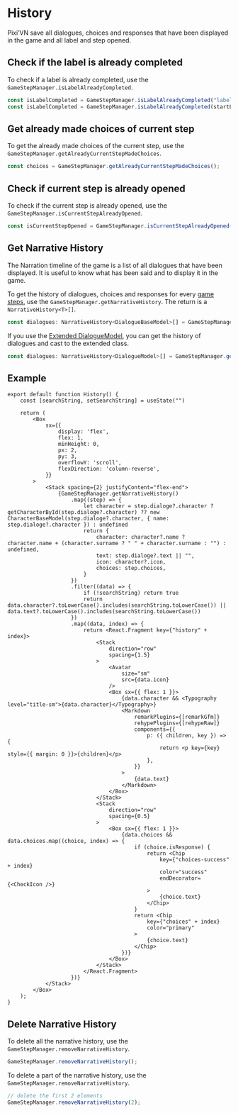 # History

Pixi’VN save all dialogues, choices and responses that have been displayed in the game and all label and step opened.

## Check if the label is already completed

To check if a label is already completed, use the `GameStepManager.isLabelAlreadyCompleted`.

```typescript
const isLabelCompleted = GameStepManager.isLabelAlreadyCompleted("labelid");
const isLabelCompleted = GameStepManager.isLabelAlreadyCompleted(startLabel);
```

## Get already made choices of current step

To get the already made choices of the current step, use the `GameStepManager.getAlreadyCurrentStepMadeChoices`.

```typescript
const choices = GameStepManager.getAlreadyCurrentStepMadeChoices();
```

## Check if current step is already opened

To check if the current step is already opened, use the `GameStepManager.isCurrentStepAlreadyOpened`.

```typescript
const isCurrentStepOpened = GameStepManager.isCurrentStepAlreadyOpened();
```

## Get Narrative History

The Narration timeline of the game is a list of all dialogues that have been displayed. It is useful to know what has been said and to display it in the game.

To get the history of dialogues, choices and responses for every [game steps](/start/labels), use the `GameStepManager.getNarrativeHistory`. The return is a `NarrativeHistory<T>[]`.

```typescript
const dialogues: NarrativeHistory<DialogueBaseModel>[] = GameStepManager.getNarrativeHistory<DialogueBaseModel>();
```

If you use the [Extended DialogueModel](/start/dialogue.md#extend-dialoguebasemodel), you can get the history of dialogues and cast to the extended class.

```typescript
const dialogues: NarrativeHistory<DialogueModel>[] = GameStepManager.getNarrativeHistory<DialogueModel>();
```

## Example

```tsx
export default function History() {
    const [searchString, setSearchString] = useState("")

    return (
        <Box
            sx={{
                display: 'flex',
                flex: 1,
                minHeight: 0,
                px: 2,
                py: 3,
                overflowY: 'scroll',
                flexDirection: 'column-reverse',
            }}
        >
            <Stack spacing={2} justifyContent="flex-end">
                {GameStepManager.getNarrativeHistory()
                    .map((step) => {
                        let character = step.dialoge?.character ? getCharacterById(step.dialoge?.character) ?? new CharacterBaseModel(step.dialoge?.character, { name: step.dialoge?.character }) : undefined
                        return {
                            character: character?.name ? character.name + (character.surname ? " " + character.surname : "") : undefined,
                            text: step.dialoge?.text || "",
                            icon: character?.icon,
                            choices: step.choices,
                        }
                    })
                    .filter((data) => {
                        if (!searchString) return true
                        return data.character?.toLowerCase().includes(searchString.toLowerCase()) || data.text?.toLowerCase().includes(searchString.toLowerCase())
                    })
                    .map((data, index) => {
                        return <React.Fragment key={"history" + index}>
                            <Stack
                                direction="row"
                                spacing={1.5}
                            >
                                <Avatar
                                    size="sm"
                                    src={data.icon}
                                />
                                <Box sx={{ flex: 1 }}>
                                    {data.character && <Typography level="title-sm">{data.character}</Typography>}
                                    <Markdown
                                        remarkPlugins={[remarkGfm]}
                                        rehypePlugins={[rehypeRaw]}
                                        components={{
                                            p: ({ children, key }) => {
                                                return <p key={key} style={{ margin: 0 }}>{children}</p>
                                            },
                                        }}
                                    >
                                        {data.text}
                                    </Markdown>
                                </Box>
                            </Stack>
                            <Stack
                                direction="row"
                                spacing={0.5}
                            >
                                <Box sx={{ flex: 1 }}>
                                    {data.choices && data.choices.map((choice, index) => {
                                        if (choice.isResponse) {
                                            return <Chip
                                                key={"choices-success" + index}
                                                color="success"
                                                endDecorator={<CheckIcon />}
                                            >
                                                {choice.text}
                                            </Chip>
                                        }
                                        return <Chip
                                            key={"choices" + index}
                                            color="primary"
                                        >
                                            {choice.text}
                                        </Chip>
                                    })}
                                </Box>
                            </Stack>
                        </React.Fragment>
                    })}
            </Stack>
        </Box>
    );
}
```

## Delete Narrative History

To delete all the narrative history, use the `GameStepManager.removeNarrativeHistory`.

```typescript
GameStepManager.removeNarrativeHistory();
```

To delete a part of the narrative history, use the `GameStepManager.removeNarrativeHistory`.

```typescript
// delete the first 2 elements
GameStepManager.removeNarrativeHistory(2);
```
